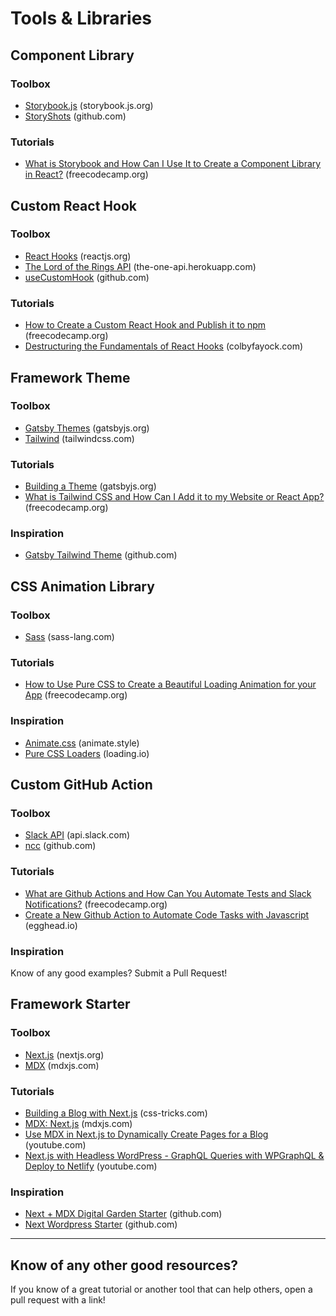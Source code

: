 # Tools & Libraries

## Component Library

### Toolbox

* [Storybook.js](https://storybook.js.org/) (storybook.js.org)
* [StoryShots](https://github.com/storybookjs/storybook/tree/master/addons/storyshots/storyshots-core) (github.com)

### Tutorials

* [What is Storybook and How Can I Use It to Create a Component Library in React?](https://www.freecodecamp.org/news/what-is-storybook-and-how-can-i-use-it-to-create-a-component-libary-in-react/) (freecodecamp.org)

## Custom React Hook

### Toolbox

* [React Hooks](https://reactjs.org/docs/hooks-reference.html) (reactjs.org)
* [The Lord of the Rings API](https://the-one-api.herokuapp.com/documentation) (the-one-api.herokuapp.com)
* [useCustomHook](https://github.com/colbyfayock/use-custom-hook) (github.com)

### Tutorials

* [How to Create a Custom React Hook and Publish it to npm](https://www.freecodecamp.org/news/how-to-create-a-custom-react-hook-and-publish-it-to-npm/) (freecodecamp.org)
* [Destructuring the Fundamentals of React Hooks](https://www.colbyfayock.com/2019/04/destructuring-the-fundamentals-of-react-hooks) (colbyfayock.com)

## Framework Theme

### Toolbox

* [Gatsby Themes](https://www.gatsbyjs.org/docs/themes/) (gatsbyjs.org)
* [Tailwind](https://tailwindcss.com/) (tailwindcss.com)

### Tutorials

* [Building a Theme](https://www.gatsbyjs.org/tutorial/building-a-theme/) (gatsbyjs.org)
* [What is Tailwind CSS and How Can I Add it to my Website or React App?](https://www.freecodecamp.org/news/what-is-tailwind-css-and-how-can-i-add-it-to-my-website-or-react-app/) (freecodecamp.org)

### Inspiration

* [Gatsby Tailwind Theme](https://github.com/talensjr/gatsby-theme-tailwindcss) (github.com)

## CSS Animation Library

### Toolbox

* [Sass](https://sass-lang.com/) (sass-lang.com)

### Tutorials

* [How to Use Pure CSS to Create a Beautiful Loading Animation for your App](https://www.freecodecamp.org/news/how-to-use-css-to-create-a-beautiful-loading-animation-for-your-app/) (freecodecamp.org)

### Inspiration

* [Animate.css](https://animate.style/) (animate.style)
* [Pure CSS Loaders](https://loading.io/css/) (loading.io)

## Custom GitHub Action

### Toolbox

* [Slack API](https://api.slack.com/) (api.slack.com)
* [ncc](https://github.com/vercel/ncc) (github.com)

### Tutorials

* [What are Github Actions and How Can You Automate Tests and Slack Notifications?](https://www.freecodecamp.org/news/what-are-github-actions-and-how-can-you-automate-tests-and-slack-notifications/) (freecodecamp.org)
* [Create a New Github Action to Automate Code Tasks with Javascript](https://egghead.io/playlists/create-a-new-github-action-to-automate-code-tasks-with-javascript-f1e9?af=atzgap) (egghead.io)

### Inspiration

Know of any good examples? Submit a Pull Request!

## Framework Starter

### Toolbox

* [Next.js](https://nextjs.org/) (nextjs.org)
* [MDX](https://mdxjs.com/) (mdxjs.com)

### Tutorials

* [Building a Blog with Next.js](https://css-tricks.com/building-a-blog-with-next-js/) (css-tricks.com)
* [MDX: Next.js](https://mdxjs.com/getting-started/next) (mdxjs.com)
* [Use MDX in Next.js to Dynamically Create Pages for a Blog](https://youtu.be/1-1ZLAHpa2U) (youtube.com)
* [Next.js with Headless WordPress - GraphQL Queries with WPGraphQL & Deploy to Netlify](https://youtu.be/X8fY011u0tE) (youtube.com)

### Inspiration

* [Next + MDX Digital Garden Starter](https://github.com/RyanWarner/next-mdx-digital-garden-starter/) (github.com)
* [Next Wordpress Starter](https://github.com/colbyfayock/next-wordpress-starter) (github.com)

---

## Know of any other good resources?

If you know of a great tutorial or another tool that can help others, open a pull request with a link!
